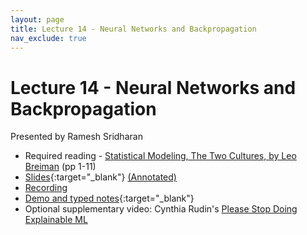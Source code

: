 ```yaml
---
layout: page
title: Lecture 14 - Neural Networks and Backpropagation
nav_exclude: true
---
```


# Lecture 14 - Neural Networks and Backpropagation

Presented by Ramesh Sridharan

- Required reading - [Statistical Modeling, The Two Cultures, by Leo Breiman](http://cda.psych.uiuc.edu/statistical_learning_course/breiman_two_cultures.pdf) (pp 1-11)
- [Slides](https://docs.google.com/presentation/d/18N-LwHg50CCNJ92JJhzYE3YbVK7DLIOGwm-GR14rNi0/edit?usp=sharing){:target="_blank"} [(Annotated)](https://drive.google.com/file/d/1w-JSldWAdBKUKBaJ8Pfc_j6xDUsvO5_P/view?usp=drive_link)
- [Recording](https://bcourses.berkeley.edu/courses/1538676/pages/lecture-14-neural-networks-and-backpropagation)
- [Demo and typed notes](http://data102.datahub.berkeley.edu/hub/user-redirect/git-sync?repo=https://github.com/ds-102/fa24-materials&subPath=lecture/lecture14/nns_backprop_autodiff.ipynb){:target="_blank"}
- Optional supplementary video: Cynthia Rudin's [Please Stop Doing Explainable ML](https://www.youtube.com/watch?v=I0yrJz8uc5Q)
